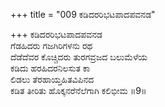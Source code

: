 +++
title = "009 ಕಡಿದರರಿಭಟಪಾದಪವನಡ"

+++
ಕಡಿದರರಿಭಟಪಾದಪವನಡ   
ಗೆಡಹಿದರು ಗಜಗಿರಿಗಳನು ರಥ  
ದೆಡೆದೆವರ ಕೊಚ್ಚಿದರು ತುರಗವ್ರಜದ ಬಲುಮೆಳೆಯ  
ಕಡಿದು ಹರಹಿದರನಿಲಸುತ ಕಾ  
ಲಿಡಲು ತೆರಹಾಯ್ತಹಿತವಿಪಿನದ  
ಕಡಿತ ತೀರಿತು ಹೊಕ್ಕನರೆನೆಲೆಗಾಗಿ ಕಲಿಭೀಮ     ॥9॥